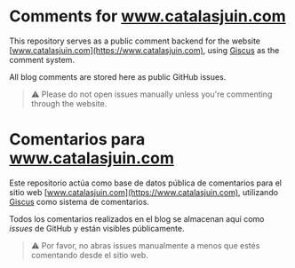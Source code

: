 # Comments for www.catalasjuin.com

This repository serves as a public comment backend for the website [www.catalasjuin.com](https://www.catalasjuin.com), using [Giscus](https://giscus.app/) as the comment system.

All blog comments are stored here as public GitHub issues.

> ⚠️ Please do not open issues manually unless you're commenting through the website.



# Comentarios para www.catalasjuin.com

Este repositorio actúa como base de datos pública de comentarios para el sitio web [www.catalasjuin.com](https://www.catalasjuin.com), utilizando [Giscus](https://giscus.app/) como sistema de comentarios.

Todos los comentarios realizados en el blog se almacenan aquí como *issues* de GitHub y están visibles públicamente.

> ⚠️ Por favor, no abras issues manualmente a menos que estés comentando desde el sitio web.
